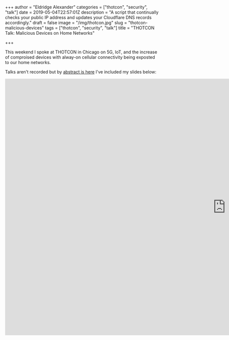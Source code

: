 +++
author = "Eldridge Alexander"
categories = ["thotcon", "security", "talk"]
date = 2019-05-04T22:57:01Z
description = "A script that continually checks  your public IP address and updates your Cloudflare DNS records accordingly."
draft = false
image = "/img/thotcon.jpg"
slug = "thotcon-malicious-devices"
tags = ["thotcon", "security", "talk"]
title = "THOTCON Talk: Malicious Devices on Home Networks"

+++

This weekend I spoke at THOTCON in Chicago on 5G, IoT, and the increase of comproised devices with alway-on cellular connectivity being exposted to our home networks.

Talks aren't recorded but by [abstract is here](https://thotcon.org/speakers.html) I've included my slides below:

<iframe src="https://docs.google.com/presentation/d/e/2PACX-1vR5Wtm96jZs_LHFwStt7Ca3e7hHV-mFoRS6OPh83sYuFULZirrHzeImJfwjF17LFrH74wsWjp8P5x37/embed?start=false&loop=false&delayms=3000" frameborder="0" width="1440" height="839" allowfullscreen="true" mozallowfullscreen="true" webkitallowfullscreen="true"></iframe>